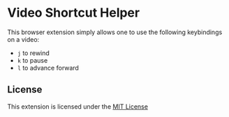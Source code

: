 # Video Shortcut Helper

This browser extension simply allows one to use the following keybindings on a video:

- `j` to rewind
- `k` to pause
- `l` to advance forward

## License

This extension is licensed under the [MIT License](./LICENSE)